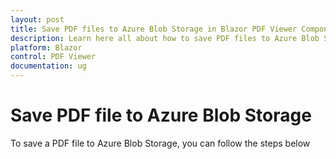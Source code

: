 ```yaml
---
layout: post
title: Save PDF files to Azure Blob Storage in Blazor PDF Viewer Component | Syncfusion
description: Learn here all about how to save PDF files to Azure Blob Storage in Syncfusion Blazor PDF Viewer component and much more details.
platform: Blazor
control: PDF Viewer
documentation: ug
---
```


# Save PDF file to Azure Blob Storage

To save a PDF file to Azure Blob Storage, you can follow the steps below